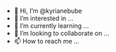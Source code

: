 - 👋 Hi, I’m @kyrianebube
- 👀 I’m interested in ...
- 🌱 I’m currently learning ...
- 💞️ I’m looking to collaborate on ...
- 📫 How to reach me ...

<!---
kyrianebube/kyrianebube is a ✨ special ✨ repository because its `README.md` (this file) appears on your GitHub profile.
You can click the Preview link to take a look at your changes.
--->

